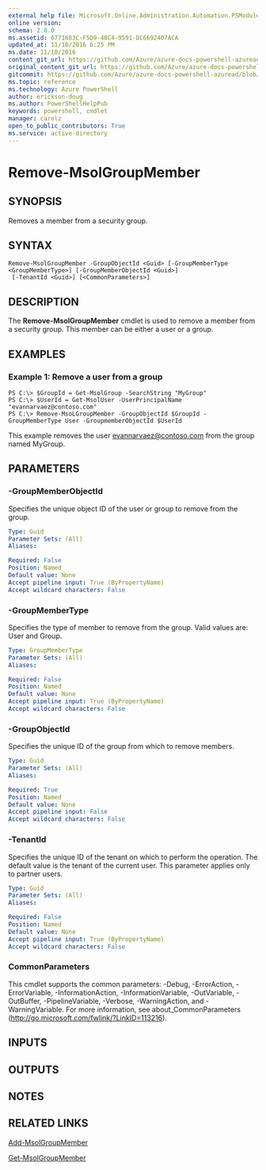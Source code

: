```yaml
---
external help file: Microsoft.Online.Administration.Automation.PSModule.dll-Help.xml
online version:
schema: 2.0.0
ms.assetid: 6771683C-F5D9-48C4-9591-DC6692407ACA
updated_at: 11/10/2016 6:25 PM
ms.date: 11/10/2016
content_git_url: https://github.com/Azure/azure-docs-powershell-azuread/blob/master/Azure%20AD%20Cmdlets/MSOnline/v1/Remove-MsolGroupMember.md
original_content_git_url: https://github.com/Azure/azure-docs-powershell-azuread/blob/master/Azure%20AD%20Cmdlets/MSOnline/v1/Remove-MsolGroupMember.md
gitcommit: https://github.com/Azure/azure-docs-powershell-azuread/blob/f20974f1694733a8d0f8cf150cad0f34dfdb2d1c/Azure%20AD%20Cmdlets/MSOnline/v1/Remove-MsolGroupMember.md
ms.topic: reference
ms.technology: Azure PowerShell
author: erickson-doug
ms.author: PowerShellHelpPub
keywords: powershell, cmdlet
manager: carolz
open_to_public_contributors: True
ms.service: active-directory
---
```


# Remove-MsolGroupMember

## SYNOPSIS
Removes a member from a security group.

## SYNTAX

```
Remove-MsolGroupMember -GroupObjectId <Guid> [-GroupMemberType <GroupMemberType>] [-GroupMemberObjectId <Guid>]
 [-TenantId <Guid>] [<CommonParameters>]
```

## DESCRIPTION
The **Remove-MsolGroupMember** cmdlet is used to remove a member from a security group.
This member can be either a user or a group.

## EXAMPLES

### Example 1: Remove a user from a group
```
PS C:\> $GroupId = Get-MsolGroup -SearchString "MyGroup"
PS C:\> $UserId = Get-MsolUser -UserPrincipalName "evannarvaez@contoso.com"
PS C:\> Remove-MsoLGroupMember -GroupObjectId $GroupId -GroupMemberType User -GroupmemberObjectId $UserId
```
This example removes the user evannarvaez@contoso.com from the group named MyGroup.

## PARAMETERS

### -GroupMemberObjectId
Specifies the unique object ID of the user or group to remove from the group.

```yaml
Type: Guid
Parameter Sets: (All)
Aliases:

Required: False
Position: Named
Default value: None
Accept pipeline input: True (ByPropertyName)
Accept wildcard characters: False
```

### -GroupMemberType
Specifies the type of member to remove from the group.
Valid values are: User and Group.

```yaml
Type: GroupMemberType
Parameter Sets: (All)
Aliases:

Required: False
Position: Named
Default value: None
Accept pipeline input: True (ByPropertyName)
Accept wildcard characters: False
```

### -GroupObjectId
Specifies the unique ID of the group from which to remove members.

```yaml
Type: Guid
Parameter Sets: (All)
Aliases:

Required: True
Position: Named
Default value: None
Accept pipeline input: False
Accept wildcard characters: False
```

### -TenantId
Specifies the unique ID of the tenant on which to perform the operation.
The default value is the tenant of the current user.
This parameter applies only to partner users.

```yaml
Type: Guid
Parameter Sets: (All)
Aliases:

Required: False
Position: Named
Default value: None
Accept pipeline input: True (ByPropertyName)
Accept wildcard characters: False
```

### CommonParameters
This cmdlet supports the common parameters: -Debug, -ErrorAction, -ErrorVariable, -InformationAction, -InformationVariable, -OutVariable, -OutBuffer, -PipelineVariable, -Verbose, -WarningAction, and -WarningVariable. For more information, see about_CommonParameters (http://go.microsoft.com/fwlink/?LinkID=113216).

## INPUTS

## OUTPUTS

## NOTES

## RELATED LINKS
[Add-MsolGroupMember](xref:MSOnline/v1/Add-MsolGroupMember.md)

[Get-MsolGroupMember](xref:MSOnline/v1/Get-MsolGroupMember.md)
